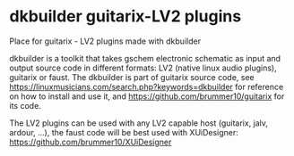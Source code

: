 # dkbuilder guitarix-LV2 plugins
Place for guitarix - LV2 plugins made with dkbuilder

dkbuilder is a toolkit that takes gschem electronic schematic as input and output source code in different formats:
LV2 (native linux audio plugins), guitarix or faust. The dkbuilder is part of guitarix source code, see https://linuxmusicians.com/search.php?keywords=dkbuilder for reference on how to install and use it, and https://github.com/brummer10/guitarix for its code.

The LV2 plugins can be used with any LV2 capable host (guitarix, jalv, ardour, ...), the faust code will be best used with XUiDesigner:
https://github.com/brummer10/XUiDesigner
